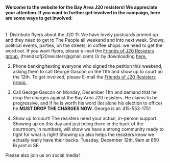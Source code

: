 #### Welcome to the website for the Bay Area J20 resisters! We appreciate your attention. If you want to further get involved in the campaign, here are some ways to get involved: 
<br/>
1. Distribute flyers about the J20 11. We have lovely postcards printed up and they need to get to The People all weekend and into next week. Shows, political events, parties, on the streets, in coffee shops: we need to get the word out. If you want flyers, please e-mail the <a href="mailto:friendsofj20resisters@gmail.com?subject=Flyering - Redirected From Website">Friends of J20 Resisters group.</a> (friendsofj20resisters@gmail.com) Or by downloading <a href="https://github.com/r19m89s/defendj20resistersbayarea/raw/master/J20%20postcard.pdf">here.</a>

2. Phone banking/texting everyone who signed the petition this weekend, asking them to call George Gascón on the 11th and show up to court on the 12th. To get involved, please E-mail the <a style="text-indent: 5em" href="mailto:friendsofj20resisters@gmail.com?subject=Flyering - Redirected From Website">Friends of J20 Resisters group.</a>

3. Call George Gascón on Monday, December 11th and demand that he drop the charges against the Bay Area J20 resisters. He claims to be progressive, and if he is worth his word (let alone his election to office) he **MUST DROP THE CHARGES NOW**. George is at: 415-553-1751

4. Show up to court! The resisters need your actual, in-person support. Showing up on this day and just being there in the back of the courtroom, in numbers, will show we have a strong community ready to fight for what is right! Showing up also helps the resisters know we actually really have their backs. Tuesday, December 12th, 9am at 850 Bryant in SF.

Please also join us on social media!
